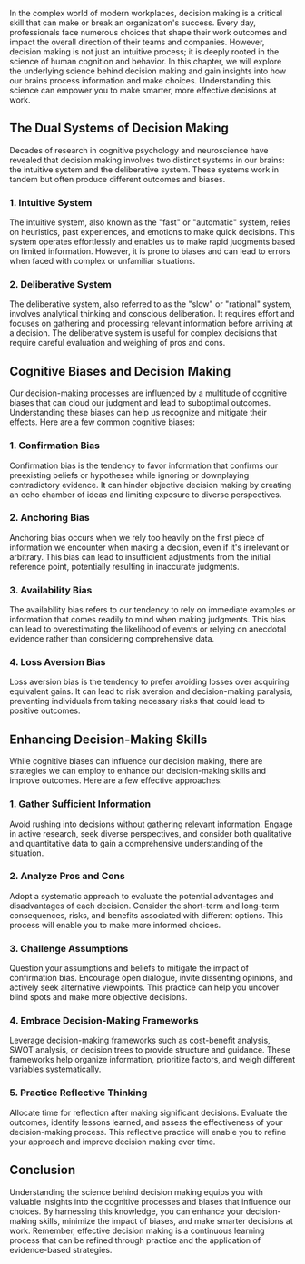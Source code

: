 
In the complex world of modern workplaces, decision making is a critical skill that can make or break an organization's success. Every day, professionals face numerous choices that shape their work outcomes and impact the overall direction of their teams and companies. However, decision making is not just an intuitive process; it is deeply rooted in the science of human cognition and behavior. In this chapter, we will explore the underlying science behind decision making and gain insights into how our brains process information and make choices. Understanding this science can empower you to make smarter, more effective decisions at work.

## The Dual Systems of Decision Making

Decades of research in cognitive psychology and neuroscience have revealed that decision making involves two distinct systems in our brains: the intuitive system and the deliberative system. These systems work in tandem but often produce different outcomes and biases.

### 1. Intuitive System

The intuitive system, also known as the "fast" or "automatic" system, relies on heuristics, past experiences, and emotions to make quick decisions. This system operates effortlessly and enables us to make rapid judgments based on limited information. However, it is prone to biases and can lead to errors when faced with complex or unfamiliar situations.

### 2. Deliberative System

The deliberative system, also referred to as the "slow" or "rational" system, involves analytical thinking and conscious deliberation. It requires effort and focuses on gathering and processing relevant information before arriving at a decision. The deliberative system is useful for complex decisions that require careful evaluation and weighing of pros and cons.

## Cognitive Biases and Decision Making

Our decision-making processes are influenced by a multitude of cognitive biases that can cloud our judgment and lead to suboptimal outcomes. Understanding these biases can help us recognize and mitigate their effects. Here are a few common cognitive biases:

### 1. Confirmation Bias

Confirmation bias is the tendency to favor information that confirms our preexisting beliefs or hypotheses while ignoring or downplaying contradictory evidence. It can hinder objective decision making by creating an echo chamber of ideas and limiting exposure to diverse perspectives.

### 2. Anchoring Bias

Anchoring bias occurs when we rely too heavily on the first piece of information we encounter when making a decision, even if it's irrelevant or arbitrary. This bias can lead to insufficient adjustments from the initial reference point, potentially resulting in inaccurate judgments.

### 3. Availability Bias

The availability bias refers to our tendency to rely on immediate examples or information that comes readily to mind when making judgments. This bias can lead to overestimating the likelihood of events or relying on anecdotal evidence rather than considering comprehensive data.

### 4. Loss Aversion Bias

Loss aversion bias is the tendency to prefer avoiding losses over acquiring equivalent gains. It can lead to risk aversion and decision-making paralysis, preventing individuals from taking necessary risks that could lead to positive outcomes.

## Enhancing Decision-Making Skills

While cognitive biases can influence our decision making, there are strategies we can employ to enhance our decision-making skills and improve outcomes. Here are a few effective approaches:

### 1. Gather Sufficient Information

Avoid rushing into decisions without gathering relevant information. Engage in active research, seek diverse perspectives, and consider both qualitative and quantitative data to gain a comprehensive understanding of the situation.

### 2. Analyze Pros and Cons

Adopt a systematic approach to evaluate the potential advantages and disadvantages of each decision. Consider the short-term and long-term consequences, risks, and benefits associated with different options. This process will enable you to make more informed choices.

### 3. Challenge Assumptions

Question your assumptions and beliefs to mitigate the impact of confirmation bias. Encourage open dialogue, invite dissenting opinions, and actively seek alternative viewpoints. This practice can help you uncover blind spots and make more objective decisions.

### 4. Embrace Decision-Making Frameworks

Leverage decision-making frameworks such as cost-benefit analysis, SWOT analysis, or decision trees to provide structure and guidance. These frameworks help organize information, prioritize factors, and weigh different variables systematically.

### 5. Practice Reflective Thinking

Allocate time for reflection after making significant decisions. Evaluate the outcomes, identify lessons learned, and assess the effectiveness of your decision-making process. This reflective practice will enable you to refine your approach and improve decision making over time.

## Conclusion

Understanding the science behind decision making equips you with valuable insights into the cognitive processes and biases that influence our choices. By harnessing this knowledge, you can enhance your decision-making skills, minimize the impact of biases, and make smarter decisions at work. Remember, effective decision making is a continuous learning process that can be refined through practice and the application of evidence-based strategies.
